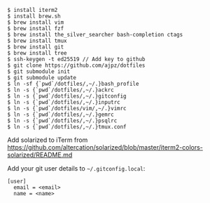 ```
$ install iterm2
$ install brew.sh
$ brew install vim
$ brew install fzf
$ brew install the_silver_searcher bash-completion ctags
$ brew install tmux
$ brew install git
$ brew install tree
$ ssh-keygen -t ed25519 // Add key to github
$ git clone https://github.com/ajpz/dotfiles
$ git submodule init
$ git submodule update
$ ln -sf {`pwd`/dotfiles/,~/.}bash_profile
$ ln -s {`pwd`/dotfiles/,~/.}ackrc
$ ln -s {`pwd`/dotfiles/,~/.}gitconfig
$ ln -s {`pwd`/dotfiles/,~/.}inputrc
$ ln -s {`pwd`/dotfiles/vim/,~/.}vimrc
$ ln -s {`pwd`/dotfiles/,~/.}gemrc
$ ln -s {`pwd`/dotfiles/,~/.}psqlrc
$ ln -s {`pwd`/dotfiles/,~/.}tmux.conf
```

Add solarized to iTerm from https://github.com/altercation/solarized/blob/master/iterm2-colors-solarized/README.md

Add your git user details to `~/.gitconfig.local`:
```
[user]
  email = <email>
  name = <name>
```
